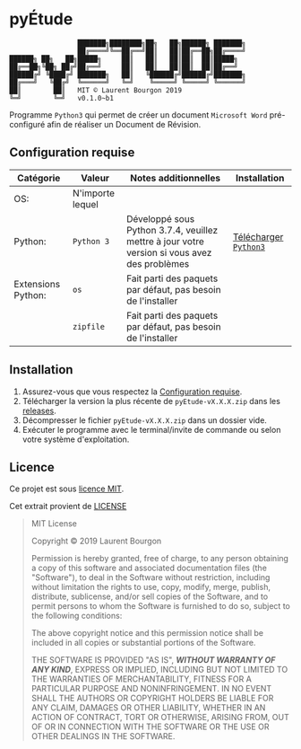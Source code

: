 # pyÉtude

                     ███████╗████████╗██╗   ██╗██████╗ ███████╗
                     ██╔════╝╚══██╔══╝██║   ██║██╔══██╗██╔════╝
    ██████╗ ██╗   ██╗█████╗     ██║   ██║   ██║██║  ██║█████╗  
    ██╔══██╗╚██╗ ██╔╝██╔══╝     ██║   ██║   ██║██║  ██║██╔══╝  
    ██████╔╝ ╚████╔╝ ███████╗   ██║   ╚██████╔╝██████╔╝███████╗
    ██╔═══╝   ╚██╔╝  ╚══════╝   ╚═╝    ╚═════╝ ╚═════╝ ╚══════╝
    ██║        ██║   MIT © Laurent Bourgon 2019
    ╚═╝        ╚═╝   v0.1.0~b1

Programme `Python3` qui permet de créer un document `Microsoft Word` pré-configuré afin de réaliser un Document de Révision.

## Configuration requise

| Catégorie          | Valeur           | Notes additionnelles                                                                            | Installation                                               |
|--------------------|------------------|-------------------------------------------------------------------------------------------------|------------------------------------------------------------|
| OS:                | N'importe lequel |                                                                                                 |                                                            |
| Python:            | `Python 3`       | Développé sous Python 3.7.4, veuillez mettre à jour votre version si vous avez des problèmes    | [Télécharger `Python3`](https://www.python.org/downloads/) |
| Extensions Python: | `os`             | Fait parti des paquets par défaut, pas besoin de l'installer ||
|                    | `zipfile`        | Fait parti des paquets par défaut, pas besoin de l'installer ||

## Installation

1. Assurez-vous que vous respectez la [Configuration requise](README.md#Configuration-requise).
2. Télécharger la version la plus récente de `pyEtude-vX.X.X.zip` dans les [releases](https://github.com/BourgonLaurent/pyEtude/releases).
3. Décompresser le fichier `pyEtude-vX.X.X.zip` dans un dossier vide.
4. Exécuter le programme avec le terminal/invite de commande ou selon votre système d'exploitation.

## Licence

Ce projet est sous [licence MIT](https://opensource.org/licenses/MIT).

Cet extrait provient de [LICENSE](LICENSE.md)
> MIT License
>
> Copyright © 2019 Laurent Bourgon
>
> Permission is hereby granted, free of charge, to any person obtaining a copy of this software and associated documentation files (the "Software"), to deal in the Software without restriction, including without limitation the rights to use, copy, modify, merge, publish, distribute, sublicense, and/or sell copies of the Software, and to permit persons to whom the Software is furnished to do so, subject to the following conditions:
>
> The above copyright notice and this permission notice shall be included in all copies or substantial portions of the Software.
>
> THE SOFTWARE IS PROVIDED "AS IS", _**WITHOUT WARRANTY OF ANY KIND**_, EXPRESS OR IMPLIED, INCLUDING BUT NOT LIMITED TO THE WARRANTIES OF MERCHANTABILITY, FITNESS FOR A PARTICULAR PURPOSE AND NONINFRINGEMENT. IN NO EVENT SHALL THE AUTHORS OR COPYRIGHT HOLDERS BE LIABLE FOR ANY CLAIM, DAMAGES OR OTHER LIABILITY, WHETHER IN AN ACTION OF CONTRACT, TORT OR OTHERWISE, ARISING FROM, OUT OF OR IN CONNECTION WITH THE SOFTWARE OR THE USE OR OTHER DEALINGS IN THE SOFTWARE.

